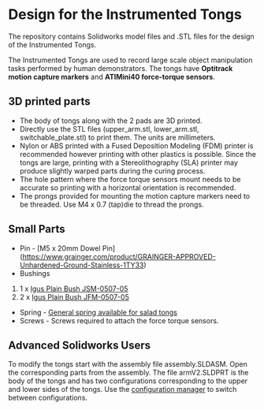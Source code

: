 
# Design for the Instrumented Tongs
The repository contains Solidworks model files and .STL files for the design of the Instrumented Tongs.

The Instrumented Tongs are used to record large scale object manipulation tasks performed by human demonstrators. The tongs have __Optitrack motion capture markers__ and __ATIMini40 force-torque sensors__.

## 3D printed parts
* The body of tongs along with the 2 pads are 3D printed.
* Directly use the STL files (upper_arm.stl, lower_arm.stl, switchable_plate.stl) to print them. The units are millimeters.
* Nylon or ABS printed with a Fused Deposition Modeling (FDM) printer is recommended however printing with other plastics is possible. Since the tongs are large, printing with a Stereolithography (SLA) printer may produce slightly warped parts during the curing process.  
* The hole pattern where the force torque sensors mount needs to be accurate so printing with a horizontal orientation is recommended.
* The prongs provided for mounting the motion capture markers need to be threaded. Use M4 x 0.7 (tap)die to thread the prongs.

## Small Parts
* Pin - [M5 x 20mm Dowel Pin] (https://www.grainger.com/product/GRAINGER-APPROVED-Unhardened-Ground-Stainless-1TY33)
* Bushings 
1. 1 x [Igus Plain Bush JSM-0507-05](https://www.igus.com/product/?artnr=JSM-0507-05)
1. 2 x [Igus Plain Bush JFM-0507-05](https://www.igus.com/product/?artnr=JFM-0507-05)
* Spring - [General spring available for salad tongs](https://www.webstaurantstore.com/american-metalcraft-fs911-replacement-flat-spring-for-utility-tongs/45935HS.html)
* Screws - Screws required to attach the force torque sensors. 

## Advanced Solidworks Users
To modify the tongs start with the assembly file assembly.SLDASM. Open the corresponding parts from the assembly. The file armV2.SLDPRT is the body of the tongs and has two configurations corresponding to the upper and lower sides of the tongs. Use the [configuration manager](http://help.solidworks.com/2018/english/solidworks/sldworks/c_Configurations_Overview.htm) to switch between configurations.
